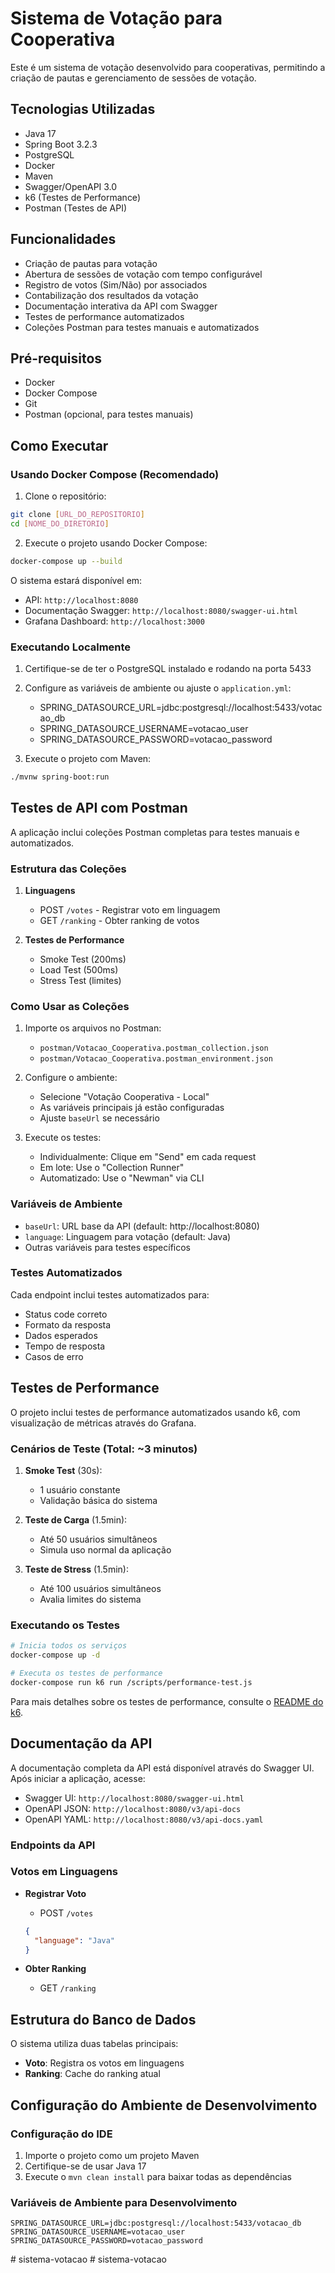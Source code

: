 # Sistema de Votação para Cooperativa

Este é um sistema de votação desenvolvido para cooperativas, permitindo a criação de pautas e gerenciamento de sessões de votação.

## Tecnologias Utilizadas

- Java 17
- Spring Boot 3.2.3
- PostgreSQL
- Docker
- Maven
- Swagger/OpenAPI 3.0
- k6 (Testes de Performance)
- Postman (Testes de API)

## Funcionalidades

- Criação de pautas para votação
- Abertura de sessões de votação com tempo configurável
- Registro de votos (Sim/Não) por associados
- Contabilização dos resultados da votação
- Documentação interativa da API com Swagger
- Testes de performance automatizados
- Coleções Postman para testes manuais e automatizados

## Pré-requisitos

- Docker
- Docker Compose
- Git
- Postman (opcional, para testes manuais)

## Como Executar

### Usando Docker Compose (Recomendado)

1. Clone o repositório:
```bash
git clone [URL_DO_REPOSITORIO]
cd [NOME_DO_DIRETORIO]
```

2. Execute o projeto usando Docker Compose:
```bash
docker-compose up --build
```

O sistema estará disponível em:
- API: `http://localhost:8080`
- Documentação Swagger: `http://localhost:8080/swagger-ui.html`
- Grafana Dashboard: `http://localhost:3000`

### Executando Localmente

1. Certifique-se de ter o PostgreSQL instalado e rodando na porta 5433
2. Configure as variáveis de ambiente ou ajuste o `application.yml`:
   - SPRING_DATASOURCE_URL=jdbc:postgresql://localhost:5433/votacao_db
   - SPRING_DATASOURCE_USERNAME=votacao_user
   - SPRING_DATASOURCE_PASSWORD=votacao_password

3. Execute o projeto com Maven:
```bash
./mvnw spring-boot:run
```

## Testes de API com Postman

A aplicação inclui coleções Postman completas para testes manuais e automatizados.

### Estrutura das Coleções

1. **Linguagens**
   - POST `/votes` - Registrar voto em linguagem
   - GET `/ranking` - Obter ranking de votos

2. **Testes de Performance**
   - Smoke Test (200ms)
   - Load Test (500ms)
   - Stress Test (limites)

### Como Usar as Coleções

1. Importe os arquivos no Postman:
   - `postman/Votacao_Cooperativa.postman_collection.json`
   - `postman/Votacao_Cooperativa.postman_environment.json`

2. Configure o ambiente:
   - Selecione "Votação Cooperativa - Local"
   - As variáveis principais já estão configuradas
   - Ajuste `baseUrl` se necessário

3. Execute os testes:
   - Individualmente: Clique em "Send" em cada request
   - Em lote: Use o "Collection Runner"
   - Automatizado: Use o "Newman" via CLI

### Variáveis de Ambiente

- `baseUrl`: URL base da API (default: http://localhost:8080)
- `language`: Linguagem para votação (default: Java)
- Outras variáveis para testes específicos

### Testes Automatizados

Cada endpoint inclui testes automatizados para:
- Status code correto
- Formato da resposta
- Dados esperados
- Tempo de resposta
- Casos de erro

## Testes de Performance

O projeto inclui testes de performance automatizados usando k6, com visualização de métricas através do Grafana.

### Cenários de Teste (Total: ~3 minutos)

1. **Smoke Test** (30s):
   - 1 usuário constante
   - Validação básica do sistema

2. **Teste de Carga** (1.5min):
   - Até 50 usuários simultâneos
   - Simula uso normal da aplicação

3. **Teste de Stress** (1.5min):
   - Até 100 usuários simultâneos
   - Avalia limites do sistema

### Executando os Testes

```bash
# Inicia todos os serviços
docker-compose up -d

# Executa os testes de performance
docker-compose run k6 run /scripts/performance-test.js
```

Para mais detalhes sobre os testes de performance, consulte o [README do k6](./k6/README.md).

## Documentação da API

A documentação completa da API está disponível através do Swagger UI. Após iniciar a aplicação, acesse:

- Swagger UI: `http://localhost:8080/swagger-ui.html`
- OpenAPI JSON: `http://localhost:8080/v3/api-docs`
- OpenAPI YAML: `http://localhost:8080/v3/api-docs.yaml`

### Endpoints da API

### Votos em Linguagens

- **Registrar Voto**
  - POST `/votes`
  ```json
  {
    "language": "Java"
  }
  ```

- **Obter Ranking**
  - GET `/ranking`


## Estrutura do Banco de Dados

O sistema utiliza duas tabelas principais:

- **Voto**: Registra os votos em linguagens
- **Ranking**: Cache do ranking atual

## Configuração do Ambiente de Desenvolvimento

### Configuração do IDE

1. Importe o projeto como um projeto Maven
2. Certifique-se de usar Java 17
3. Execute o `mvn clean install` para baixar todas as dependências

### Variáveis de Ambiente para Desenvolvimento

```properties
SPRING_DATASOURCE_URL=jdbc:postgresql://localhost:5433/votacao_db
SPRING_DATASOURCE_USERNAME=votacao_user
SPRING_DATASOURCE_PASSWORD=votacao_password
```
#   s i s t e m a - v o t a c a o  
 #   s i s t e m a - v o t a c a o  
 